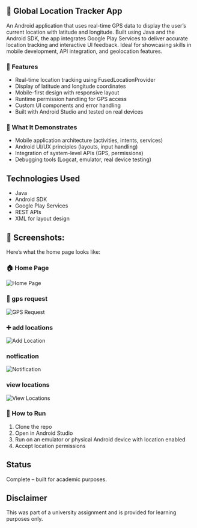 ## 📱 Global Location Tracker App

An Android application that uses real-time GPS data to display the user’s current location with latitude and longitude. Built using Java and the Android SDK, the app integrates Google Play Services to deliver accurate location tracking and interactive UI feedback. Ideal for showcasing skills in mobile development, API integration, and geolocation features.

### 🌟 Features
- Real-time location tracking using FusedLocationProvider
- Display of latitude and longitude coordinates
- Mobile-first design with responsive layout
- Runtime permission handling for GPS access
- Custom UI components and error handling
- Built with Android Studio and tested on real devices

### 🧠 What It Demonstrates
- Mobile application architecture (activities, intents, services)
- Android UI/UX principles (layouts, input handling)
- Integration of system-level APIs (GPS, permissions)
- Debugging tools (Logcat, emulator, real device testing)

## Technologies Used
- Java
- Android SDK
- Google Play Services
- REST APIs
- XML for layout design


## 📸 Screenshots:

Here’s what the home page looks like:

### 🏠 Home Page
![Home Page](assets/homepage.png)

### 📍 gps request
![GPS Request](assets/gpsrequest.png)

### ➕ add locations
![Add Location](assets/addlocation.png)

### notfication
![Notification](assets/notification.png)

### view locations
![View Locations](assets/viewlocations.png)


### 🚀 How to Run
1. Clone the repo
2. Open in Android Studio
3. Run on an emulator or physical Android device with location enabled
4. Accept location permissions

## Status
Complete – built for academic purposes.

## Disclaimer
This was part of a university assignment and is provided for learning purposes only.
